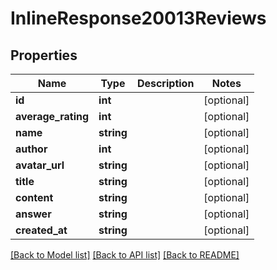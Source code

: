 # InlineResponse20013Reviews

## Properties
Name | Type | Description | Notes
------------ | ------------- | ------------- | -------------
**id** | **int** |  | [optional] 
**average_rating** | **int** |  | [optional] 
**name** | **string** |  | [optional] 
**author** | **int** |  | [optional] 
**avatar_url** | **string** |  | [optional] 
**title** | **string** |  | [optional] 
**content** | **string** |  | [optional] 
**answer** | **string** |  | [optional] 
**created_at** | **string** |  | [optional] 

[[Back to Model list]](../../README.md#documentation-for-models) [[Back to API list]](../../README.md#documentation-for-api-endpoints) [[Back to README]](../../README.md)


